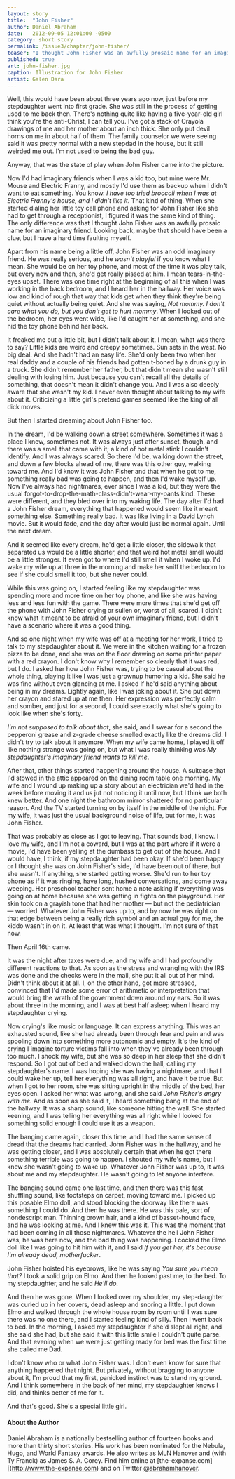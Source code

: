 ```yaml
---
layout: story
title:  "John Fisher"
author: Daniel Abraham
date:   2012-09-05 12:01:00 -0500
category: short story
permalink: /issue3/chapter/john-fisher/
teaser: "I thought John Fisher was an awfully prosaic name for an imaginary friend. Looking back, maybe that should have been a clue, but I have a hard time faulting myself."
published: true
art: john-fisher.jpg
caption: Illustration for John Fisher
artist: Galen Dara
---
```


Well, this would have been about three years ago now, just before my stepdaughter went into first grade. She was still in the process of getting used to me back then. There's nothing quite like having a five-year-old girl think you're the anti-Christ, I can tell you. I've got a stack of Crayola drawings of me and her mother about an inch thick. She only put devil horns on me in about half of them. The family counselor we were seeing said it was pretty normal with a new stepdad in the house, but it still weirded me out. I'm not used to being the bad guy.

Anyway, that was the state of play when John Fisher came into the picture.

Now I'd had imaginary friends when I was a kid too, but mine were Mr. Mouse and Electric Franny, and mostly I'd use them as backup when I didn't want to eat something. You know. _I have too tried broccoli when I was at Electric Franny's house, and I didn't like it._ That kind of thing. When she started dialing her little toy cell phone and asking for John Fisher like she had to get through a receptionist, I figured it was the same kind of thing. The only difference was that I thought John Fisher was an awfully prosaic name for an imaginary friend. Looking back, maybe that should have been a clue, but I have a hard time faulting myself.

Apart from his name being a little off, John Fisher was an odd imaginary friend. He was really serious, and he _wasn't playful_ if you know what I mean. She would be on her toy phone, and most of the time it was play talk, but every now and then, she'd get really pissed at him. I mean tears-in-the-eyes upset. There was one time right at the beginning of all this when I was working in the back bedroom, and I heard her in the hallway. Her voice was low and kind of rough that way that kids get when they think they're being quiet without actually being quiet. And she was saying, _Not mommy. I don't care what you do, but you don't get to hurt mommy_. When I looked out of the bedroom, her eyes went wide, like I'd caught her at something, and she hid the toy phone behind her back.

It freaked me out a little bit, but I didn't talk about it. I mean, what was there to say? Little kids are weird and creepy sometimes. Sun sets in the west. No big deal. And she hadn't had an easy life. She'd only been two when her real daddy and a couple of his friends had gotten t-boned by a drunk guy in a truck. She didn't remember her father, but that didn't mean she wasn't still dealing with losing him. Just because you can't recall all the details of something, that doesn't mean it didn't change you. And I was also deeply aware that she wasn't my kid. I never even thought about talking to my wife about it. Criticizing a little girl's pretend games seemed like the king of all dick moves.

But then I started dreaming about John Fisher too.

In the dream, I'd be walking down a street somewhere. Sometimes it was a place I knew, sometimes not. It was always just after sunset, though, and there was a smell that came with it; a kind of hot metal stink I couldn't identify. And I was always scared. So there I'd be, walking down the street, and down a few blocks ahead of me, there was this other guy, walking toward me. And I'd know it was John Fisher and that when he got to me, something really bad was going to happen, and then I'd wake myself up. Now I've always had nightmares, ever since I was a kid, but they were the usual forgot-to-drop-the-math-class-didn't-wear-my-pants kind. These were different, and they bled over into my waking life. The day after I'd had a John Fisher dream, everything that happened would seem like it meant something else. Something really bad. It was like living in a David Lynch movie. But it would fade, and the day after would just be normal again. Until the next dream.

And it seemed like every dream, he'd get a little closer, the sidewalk that separated us would be a little shorter, and that weird hot metal smell would be a little stronger. It even got to where I'd still smell it when I woke up. I'd wake my wife up at three in the morning and make her sniff the bedroom to see if she could smell it too, but she never could.

While this was going on, I started feeling like my stepdaughter was spending more and more time on her toy phone, and like she was having less and less fun with the game. There were more times that she'd get off the phone with John Fisher crying or sullen or, worst of all, scared. I didn't know what it meant to be afraid of your own imaginary friend, but I didn't have a scenario where it was a good thing.

And so one night when my wife was off at a meeting for her work, I tried to talk to my stepdaughter about it. We were in the kitchen waiting for a frozen pizza to be done, and she was on the floor drawing on some printer paper with a red crayon. I don't know why I remember so clearly that it was red, but I do. I asked her how John Fisher was, trying to be casual about the whole thing, playing it like I was just a grownup humoring a kid. She said he was fine without even glancing at me. I asked if he'd said anything about being in my dreams. Lightly again, like I was joking about it. She put down her crayon and stared up at me then. Her expression was perfectly calm and somber, and just for a second, I could see exactly what she's going to look like when she's forty.

_I'm not supposed to talk about that_, she said, and I swear for a second the pepperoni grease and z-grade cheese smelled exactly like the dreams did. I didn't try to talk about it anymore. When my wife came home, I played it off like nothing strange was going on, but what I was really thinking was _My stepdaughter's imaginary friend wants to kill me_.

After that, other things started happening around the house. A suitcase that I'd stowed in the attic appeared on the dining room table one morning. My wife and I wound up making up a story about an electrician we'd had in the week before moving it and us jut not noticing it until now, but I think we both knew better. And one night the bathroom mirror shattered for no particular reason. And the TV started turning on by itself in the middle of the night. For my wife, it was just the usual background noise of life, but for me, it was John Fisher.

That was probably as close as I got to leaving. That sounds bad, I know. I love my wife, and I'm not a coward, but I was at the part where if it were a movie, I'd have been yelling at the dumbass to get out of the house. And I would have, I think, if my stepdaughter had been okay. If she'd been happy or I thought she was on John Fisher's side, I'd have been out of there, but she wasn't. If anything, she started getting worse. She'd run to her toy phone as if it was ringing, have long, hushed conversations, and come away weeping. Her preschool teacher sent home a note asking if everything was going on at home because she was getting in fights on the playground. Her skin took on a grayish tone that had her mother — but not the pediatrician — worried. Whatever John Fisher was up to, and by now he was right on that edge between being a really rich symbol and an actual guy for me, the kiddo wasn't in on it. At least that was what I thought. I'm not sure of that now.

Then April 16th came.

It was the night after taxes were due, and my wife and I had profoundly different reactions to that. As soon as the stress and wrangling with the IRS was done and the checks were in the mail, she put it all out of her mind. Didn't think about it at all. I, on the other hand, got more stressed, convinced that I'd made some error of arithmetic or interpretation that would bring the wrath of the government down around my ears. So it was about three in the morning, and I was at best half asleep when I heard my stepdaughter crying.

Now crying's like music or language. It can express anything. This was an exhausted sound, like she had already been through fear and pain and was spooling down into something more autonomic and empty. It's the kind of crying I imagine torture victims fall into when they've already been through too much. I shook my wife, but she was so deep in her sleep that she didn't respond. So I got out of bed and walked down the hall, calling my stepdaughter's name. I was hoping she was having a nightmare, and that I could wake her up, tell her everything was all right, and have it be true. But when I got to her room, she was sitting upright in the middle of the bed, her eyes open. I asked her what was wrong, and she said _John Fisher's angry with me_. And as soon as she said it, I heard something bang at the end of the hallway. It was a sharp sound, like someone hitting the wall. She started keening, and I was telling her everything was all right while I looked for something solid enough I could use it as a weapon.

The banging came again, closer this time, and I had the same sense of dread that the dreams had carried. John Fisher was in the hallway, and he was getting closer, and I was absolutely certain that when he got there something terrible was going to happen. I shouted my wife's name, but I knew she wasn't going to wake up. Whatever John Fisher was up to, it was about me and my stepdaughter. He wasn't going to let anyone interfere.

The banging sound came one last time, and then there was this fast shuffling sound, like footsteps on carpet, moving toward me. I picked up this posable Elmo doll, and stood blocking the doorway like there was something I could do. And then he was there. He was this pale, sort of nondescript man. Thinning brown hair, and a kind of basset-hound face, and he was looking at me. And I knew this was it. This was the moment that had been coming in all those nightmares. Whatever the hell John Fisher was, he was here now, and the bad thing was happening. I cocked the Elmo doll like I was going to hit him with it, and I said _If you get her, it's because I'm already dead, motherfucker_.

John Fisher hoisted his eyebrows, like he was saying _You sure you mean that?_ I took a solid grip on Elmo. And then he looked past me, to the bed. To my stepdaughter, and he said _He'll do_.

And then he was gone. When I looked over my shoulder, my step-daughter was curled up in her covers, dead asleep and snoring a little. I put down Elmo and walked through the whole house room by room until I was sure there was no one there, and I started feeling kind of silly. Then I went back to bed. In the morning, I asked my stepdaughter if she'd slept all right, and she said she had, but she said it with this little smile I couldn't quite parse. And that evening when we were just getting ready for bed was the first time she called me Dad.

I don't know who or what John Fisher was. I don't even know for sure that anything happened that night. But privately, without bragging to anyone about it, I'm proud that my first, panicked instinct was to stand my ground. And I think somewhere in the back of her mind, my stepdaughter knows I did, and thinks better of me for it.

And that's good. She's a special little girl.

#### About the Author

Daniel Abraham is a nationally bestselling author of fourteen books and more than thirty short stories. His work has been nominated for the Nebula, Hugo, and World Fantasy awards. He also writes as MLN Hanover and (with Ty Franck) as James S. A. Corey. Find him online at [the-expanse.com][(http://www.the-expanse.com) and on Twitter [@abrahamhanover](http://www.twitter.com/abrahamhanover).
